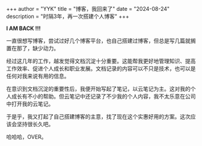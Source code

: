 +++
author = "YYK"
title = "博客，我回来了"
date = "2024-08-24"
description = "时隔3年，再一次搭建个人博客"
+++

**I AM BACK !!!**

一直很想写博客，尝试过好几个博客平台，也自己搭建过博客，但总是写几篇就搁置在那了，缺少动力。

经过这几年的工作，越发觉得文档沉淀十分重要。这能帮我更好地管理知识、提高工作效率、促进个人成长和职业发展。文档记录的内容可以不只是技术，也可以是任何对我来说有用的信息。

在意识到文档沉淀的重要性后，我便开始写起了笔记，以云笔记为主。这对我的个人成长有不小的帮助。但云笔记中还记录了不少我的个人内容，我不太乐意在公司中打开我的云笔记。

于是乎，我又打起了自己搭建博客的主意，找了现在这个实惠好用的方案。这次应该会坚持很长久吧。

哈哈哈，OVER。
